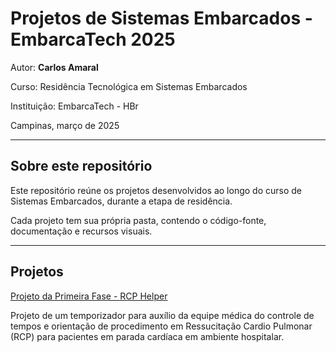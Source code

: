 # Projetos de Sistemas Embarcados - EmbarcaTech 2025

Autor: **Carlos Amaral**

Curso: Residência Tecnológica em Sistemas Embarcados

Instituição: EmbarcaTech - HBr

Campinas, março de 2025

---

## Sobre este repositório

Este repositório reúne os projetos desenvolvidos ao longo do curso de Sistemas Embarcados, durante a etapa de residência.  

Cada projeto tem sua própria pasta, contendo o código-fonte, documentação e recursos visuais.

---

## Projetos

[Projeto da Primeira Fase - RCP Helper](https://github.com/Cafta/EmbarcaTech)

Projeto de um temporizador para auxílio da equipe médica do controle de tempos e orientação de procedimento em Ressucitação Cardio Pulmonar (RCP) para pacientes em parada cardíaca em ambiente hospitalar.

